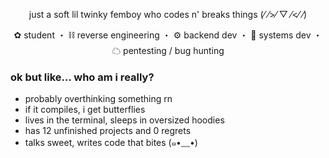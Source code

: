 <p align="center">just a soft lil twinky femboy who codes n' breaks things (⁄ ⁄>⁄ ▽ ⁄<⁄ ⁄)</p>

<p align="center">
  ✿ student ・ ⛓ reverse engineering ・ ⚙ backend dev ・ 🧃 systems dev ・ ☁ pentesting / bug hunting
</p>

### ok but like... who am i really?

- probably overthinking something rn  
- if it compiles, i get butterflies  
- lives in the terminal, sleeps in oversized hoodies  
- has 12 unfinished projects and 0 regrets  
- talks sweet, writes code that bites (๑•﹏•)
